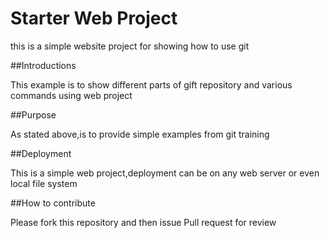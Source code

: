 # Starter Web Project

this is a simple website project for showing how to use git

##Introductions

This example is to show different parts of gift repository and various commands
using web project

##Purpose 

As stated above,is to provide simple examples from git training

##Deployment

This is a simple web project,deployment can be on any web server or even local
file system

##How to contribute

Please fork this repository and then issue Pull request for review